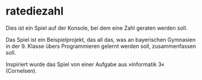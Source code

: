 # ratediezahl

Dies ist ein Spiel auf der Konsole, bei dem eine Zahl geraten werden soll.

Das Spiel ist ein Beispielprojekt, das all das, was an bayerischen Gymnasien in der 9. Klasse übers Programmieren gelernt werden soll, zusammenfassen soll.

Inspiriert wurde das Spiel von einer Aufgabe aus »Informatik 3« (Cornelsen).